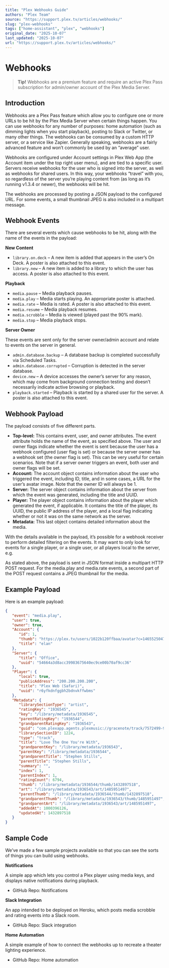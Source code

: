 ```yaml
---
title: "Plex Webhooks Guide"
authors: "Plex Team"
source: "https://support.plex.tv/articles/webhooks/"
slug: "plex-webhooks"
tags: ["home-assistant", "plex", "webhooks"]
original_date: "2025-10-07"
last_updated: "2025-10-07"
url: "https://support.plex.tv/articles/webhooks/"
---
```


# Webhooks

> **Tip!** Webhooks are a premium feature and require an active Plex Pass subscription for admin/owner account of the Plex Media Server.

## Introduction

Webhooks are a Plex Pass feature which allow you to configure one or more URLs to be hit by the Plex Media Server when certain things happen. You can use webhooks for any number of purposes: home automation (such as dimming lights when you start playback), posting to Slack or Twitter, or many other things. The webhooks can be consumed by a custom HTTP server, or a service like Zapier. Generally speaking, webhooks are a fairly advanced feature and won’t commonly be used by an “average” user.

Webhooks are configured under Account settings in Plex Web App (the Account item under the top right user menu), and are tied to a specific user. Servers receive webhooks for the user who is signed into the server, as well as webhooks for shared users. In this way, your webhooks “travel” with you, so regardless of the server you’re playing content from (as long as it’s running v1.3.4 or newer), the webhooks will be hit.

The webhooks are processed by posting a JSON payload to the configured URL. For some events, a small thumbnail JPEG is also included in a multipart message.

## Webhook Events

There are several events which cause webhooks to be hit, along with the name of the events in the payload:

**New Content**

- `library.on.deck` – A new item is added that appears in the user’s On Deck. A poster is also attached to this event.
- `library.new` – A new item is added to a library to which the user has access. A poster is also attached to this event.

**Playback**

- `media.pause` – Media playback pauses.
- `media.play` – Media starts playing. An appropriate poster is attached.
- `media.rate` – Media is rated. A poster is also attached to this event.
- `media.resume` – Media playback resumes.
- `media.scrobble` – Media is viewed (played past the 90% mark).
- `media.stop` – Media playback stops.

**Server Owner**

These events are sent only for the server owner/admin account and relate to events on the server in general.

- `admin.database.backup` – A database backup is completed successfully via Scheduled Tasks.
- `admin.database.corrupted` – Corruption is detected in the server database.
- `device.new` – A device accesses the owner’s server for any reason, which may come from background connection testing and doesn’t necessarily indicate active browsing or playback.
- `playback.started` – Playback is started by a shared user for the server. A poster is also attached to this event.

## Webhook Payload

The payload consists of five different parts.

- **Top-level:** This contains event, user, and owner attributes. The event attribute holds the name of the event, as specified above. The user and owner flags indicate whether the event is sent because the user has a webhook configured (user flag is set) or because the server owner has a webhook set (the owner flag is set). This can be very useful for certain scenarios. Note that if a server owner triggers an event, both user and owner flags will be set.
- **Account:** The account object contains information about the user who triggered the event, including ID, title, and in some cases, a URL for the user’s avatar image. Note that the owner ID will always be 1.
- **Server:** The server object contains information about the server from which the event was generated, including the title and UUID.
- **Player:** The player object contains information about the player which generated the event, if applicable. It contains the title of the player, its UUID, the public IP address of the player, and a local flag indicating whether or not it was on the same network as the server.
- **Metadata:** This last object contains detailed information about the media.

With the details available in the payload, it’s possible for a webhook receiver to perform detailed filtering on the events. It may want to only look for events for a single player, or a single user, or all players local to the server, e.g.

As stated above, the payload is sent in JSON format inside a multipart HTTP POST request. For the media.play and media.rate events, a second part of the POST request contains a JPEG thumbnail for the media.

## Example Payload

Here is an example payload:

```json
{
   "event": "media.play",
   "user": true,
   "owner": true,
   "Account": {
      "id": 1,
      "thumb": "https://plex.tv/users/1022b120ffbaa/avatar?c=1465525047",
      "title": "elan"
   },
   "Server": {
      "title": "Office",
      "uuid": "54664a3d8acc39983675640ec9ce00b70af9cc36"
   },
   "Player": {
      "local": true,
      "publicAddress": "200.200.200.200",
      "title": "Plex Web (Safari)",
      "uuid": "r6yfkdnfggbh2bdnvkffwbms"
   },
   "Metadata": {
      "librarySectionType": "artist",
      "ratingKey": "1936545",
      "key": "/library/metadata/1936545",
      "parentRatingKey": "1936544",
      "grandparentRatingKey": "1936543",
      "guid": "com.plexapp.agents.plexmusic://gracenote/track/7572499-91016293BE6BF7F1AB2F848F736E74E5/7572500-3CBAE310D4F3E66C285E104A1458B272?lang=en",
      "librarySectionID": 1224,
      "type": "track",
      "title": "Love The One You're With",
      "grandparentKey": "/library/metadata/1936543",
      "parentKey": "/library/metadata/1936544",
      "grandparentTitle": "Stephen Stills",
      "parentTitle": "Stephen Stills",
      "summary": "",
      "index": 1,
      "parentIndex": 1,
      "ratingCount": 6794,
      "thumb": "/library/metadata/1936544/thumb/1432897518",
      "art": "/library/metadata/1936543/art/1485951497",
      "parentThumb": "/library/metadata/1936544/thumb/1432897518",
      "grandparentThumb": "/library/metadata/1936543/thumb/1485951497",
      "grandparentArt": "/library/metadata/1936543/art/1485951497",
      "addedAt": 1000396126,
      "updatedAt": 1432897518
   }
}
```

## Sample Code

We’ve made a few sample projects available so that you can see the sorts of things you can build using webhooks.

**Notifications**

A simple app which lets you control a Plex player using media keys, and displays native notifications during playback.

- GitHub Repo: Notifications

**Slack Integration**

An app intended to be deployed on Heroku, which posts media scrobble and rating events into a Slack room.

- GitHub Repo: Slack integration

**Home Automation**

A simple example of how to connect the webhooks up to recreate a theater lighting experience.

- GitHub Repo: Home automation